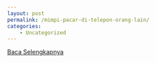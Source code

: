 ```yaml
---
layout: post
permalink: /mimpi-pacar-di-telepon-orang-lain/
categories:
    - Uncategorized
---
```


[Baca Selengkapnya](/06)